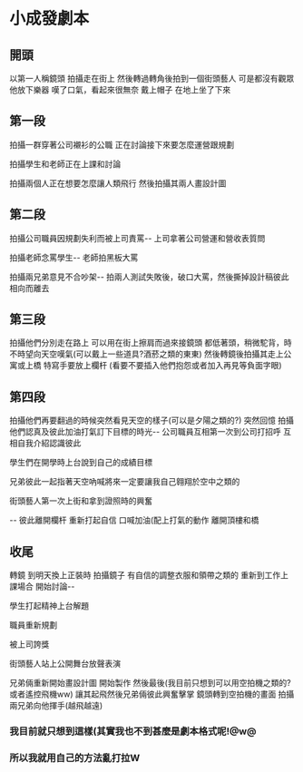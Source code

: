 # 小成發劇本

## 開頭
以第一人稱鏡頭
拍攝走在街上
然後轉過轉角後拍到一個街頭藝人
可是都沒有觀眾
他放下樂器
嘆了口氣，看起來很無奈
戴上帽子
在地上坐了下來
## 第一段
拍攝一群穿著公司襯衫的公職
正在討論接下來要怎麼運營跟規劃

拍攝學生和老師正在上課和討論

拍攝兩個人正在想要怎麼讓人類飛行
然後拍攝其兩人畫設計圖
## 第二段
拍攝公司職員因規劃失利而被上司責罵--
上司拿著公司營運和營收表質問

拍攝老師念罵學生--
老師拍黑板大罵

拍攝兩兄弟意見不合吵架--
拍兩人測試失敗後，破口大罵，然後撕掉設計稿彼此相向而離去
## 第三段
拍攝他們分別走在路上
可以用在街上擦肩而過來接鏡頭
都低著頭，稍微駝背，時不時望向天空嘆氣(可以戴上一些道具?酒菸之類的東東)
然後轉鏡後拍攝其走上公寓或上橋
特寫手要放上欄杆
(看要不要插入他們抱怨或者加入再見等負面字眼)
## 第四段
拍攝他們再要翻過的時候突然看見天空的樣子(可以是夕陽之類的?)
突然回憶
拍攝他們認真及彼此加油打氣訂下目標的時光--
公司職員互相第一次到公司打招呼
互相自我介紹認識彼此

學生們在開學時上台說到自己的成績目標

兄弟彼此一起指著天空吶喊將來一定要讓我自己翱翔於空中之類的

街頭藝人第一次上街和拿到證照時的興奮

--
彼此離開欄杆
重新打起自信
口喊加油(配上打氣的動作
離開頂樓和橋

## 收尾

轉鏡
到明天換上正裝時
拍攝鏡子
有自信的調整衣服和領帶之類的
重新到工作上課場合
開始討論--

學生打起精神上台解題

職員重新規劃

被上司誇獎

街頭藝人站上公開舞台放聲表演

兄弟倆重新開始畫設計圖
開始製作
然後最後(我目前只想到可以用空拍機之類的?或者遙控飛機ww)
讓其起飛然後兄弟倆彼此興奮擊掌
鏡頭轉到空拍機的畫面
拍攝兩兄弟向他揮手(越飛越遠)
### 我目前就只想到這樣(其實我也不到甚麼是劇本格式呢!@w@
### 所以我就用自己的方法亂打拉W

